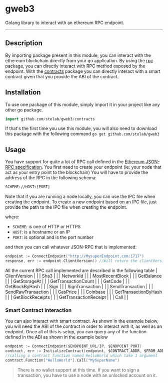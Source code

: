 # gweb3
Golang library to interact with an ethereum RPC endpoint.

***

## Description
By importing package present in this module, you can interact with the ethereum blockchain directly from your go application.
By using the [rpc](./rpc) package, you can directly interact with RPC method exposed by the endpoint. 
With the [contracts](./contracts) package you can directly interact with a smart contract given that you provide the ABI of the contract.

## Installation
To use one package of this module, simply import it in your project like any other go package.
```go
import github.com/stolab/gweb3/contracts
```
If that's the first time you use this module, you will also need to download this package with the following command
`go get github.com/stolab/gweb3`

## Usage
You have support for quite a lot of RPC call defined in the [Ethereum JSON-RPC specification](https://ethereum.github.io/execution-apis/api-documentation/).
You first need to create your endpoint (ie: your node that act as your entry point to the blockchain)
You will have to provide the address of the RPC in the following schema:
```bash
SCHEME://HOST:[PORT]
```
Note that if you are running a node locally, you can use the IPC file when creating the endpoint.
To create a new endpoint based on an IPC file, just provide the path to the IPC file when creating the endpoint.

where:
* `SCHEME`: is one of HTTP or HTTPS
* `HOST`: is a hostname or an IP
* `PORT`: is optional and is the port number

and then you can call whatever JSON-RPC that is implemented:
```go
endpoint := ConnectEndpoint("http://MysuperEndpoint.com:1717")
response, err := endpoint.ClientVersion() //Will return the clientVersion of the endpoint
```

All the current RPC call implemented are described in the following table
| ClientVersion | |
| Sha3          | |
| NetworkId     | |
| MostRecentBlock | |
| GetBalance    | |
| GetStorageAt  | |
| GetTransactionCount | |
| GetCode       | |
| GetBlockByHash | |
| Sign          | |
| SignTransaction | |
| SendTransaction | |
| SendRawTransaction | |
| GasPrice | |
| Coinbase | |
| GetTransactionByHash | |
| GetBlockReceipts | |
| GetTransactionReceipt | |
| Call | |

### Smart Contract Interaction
You can also interact with smart contract. As shown in the example below, you will need the ABI of the contract in order to interact with it, as well as an endpoint.
Once all of this is setup, you can query any of the function defined in the ABI as shown in the example below
```go
endpoint := ConnectEndpoint($ENDPOINT_URL/IP, $ENDPOINT_PORT)
contract, err := InitializeContract(endpoint, $CONTRACT_ADDR, $FROM_ADDR, $ABI)
//calling a contract function named HelloWorld which take 1 argument
contract.Function["HelloWorld"].Call("MySuperName")
```

> There is no wallet support at this time. If you want to sign a transaction, you have to use a node with an unlocked account on it. 
